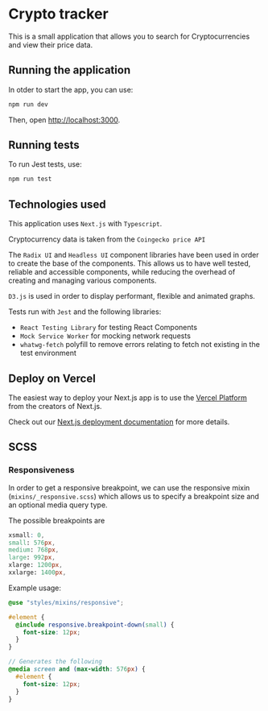 # Crypto tracker

This is a small application that allows you to search for Cryptocurrencies and view their price data.

## Running the application

In otder to start the app, you can use:

```bash
npm run dev
```

Then, open [http://localhost:3000](http://localhost:3000).

## Running tests

To run Jest tests, use:

```bash
npm run test
```

## Technologies used

This application uses `Next.js` with `Typescript`.

Cryptocurrency data is taken from the `Coingecko price API`

The `Radix UI` and `Headless UI` component libraries have been used in order to create the base of the components. This allows us to have well tested, reliable and accessible components, while reducing the overhead of creating and managing various components.

`D3.js` is used in order to display performant, flexible and animated graphs.

Tests run with `Jest` and the following libraries:

- `React Testing Library` for testing React Components
- `Mock Service Worker` for mocking network requests
- `whatwg-fetch` polyfill to remove errors relating to fetch not existing in the test environment

## Deploy on Vercel

The easiest way to deploy your Next.js app is to use the [Vercel Platform](https://vercel.com/new?utm_medium=default-template&filter=next.js&utm_source=create-next-app&utm_campaign=create-next-app-readme) from the creators of Next.js.

Check out our [Next.js deployment documentation](https://nextjs.org/docs/deployment) for more details.

## SCSS

### Responsiveness

In order to get a responsive breakpoint, we can use the responsive mixin (`mixins/_responsive.scss`) which allows us to specify a breakpoint size and an optional media query type.

The possible breakpoints are

```scss
xsmall: 0,
small: 576px,
medium: 768px,
large: 992px,
xlarge: 1200px,
xxlarge: 1400px,
```

Example usage:

```scss
@use "styles/mixins/responsive";

#element {
  @include responsive.breakpoint-down(small) {
    font-size: 12px;
  }
}

// Generates the following
@media screen and (max-width: 576px) {
  #element {
    font-size: 12px;
  }
}
```
